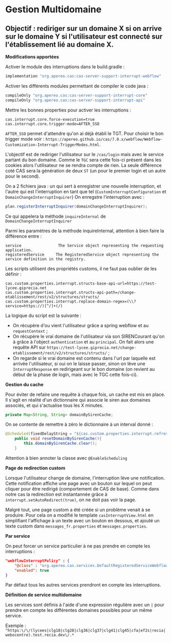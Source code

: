 # Gestion Multidomaine

## Objectif : rediriger sur un domaine X si on arrive sur le domaine Y si l'utilisateur est connecté sur l'établissement lié au domaine X.

**Modifications apportées**

Activer le module des interruptions dans le build.gradle :
```gradle
implementation "org.apereo.cas:cas-server-support-interrupt-webflow"
```

Activer les différents modules permettant de compiler le code java :
 ```gradle
compileOnly "org.apereo.cas:cas-server-support-interrupt-core"
compileOnly "org.apereo.cas:cas-server-support-interrupt-api"
```

Mettre les bonnes properties pour activer les interruptions :
```properties
cas.interrupt.core.force-execution=true
cas.interrupt.core.trigger-mode=AFTER_SSO
```
`AFTER_SSO` permet d'attendre qu'on ai déjà établi le TGT. Pour choisir le bon trigger mode voir : `https://apereo.github.io/cas/7.0.x/webflow/Webflow-Customization-Interrupt-TriggerModes.html`.

L'objectif est de rediriger l'utilisateur sur le `/cas/login` mais avec le service partant du bon domaine. Comme le `TGC` sera cette fois-ci présent dans les cookies alors l'utilisateur ne se rendra compte de rien. La seule différence coté CAS sera la génération de deux `ST` (un pour le premier login et un autre pour le second).

On a 2 fichiers java : un qui sert à enregistrer une nouvelle interruption, et l'autre qui est l'interruption en tant que tel (`CustomInterruptConfiguration` et `DomainChangeInterruptInquirer`)
On enregstre l'interruption avec :
```java
plan.registerInterruptInquirer(domainChangeInterruptInquirer);
```
Ce qui appelera la méthode `inquireInternal` de `DomainChangeInterruptInquirer`

Parmi les paramètres de la méthode inquireInternal, attention à bien faire la différence entre :
```
service 	           The Service object representing the requesting application.
registeredService 	  The RegisteredService object representing the service definition in the registry.
```

Les scripts utilisent des propriétés customs, il ne faut pas oublier de les définir : 
```properties
cas.custom.properties.interrupt.structs-base-api-url=https://test-lycee.giprecia.net
cas.custom.properties.interrupt.structs-api-path=/change-etablissement/rest/v2/structures/structs/
cas.custom.properties.interrupt.replace-domain-regex=(\\?service=https://)[^/]+(/)
```

La logique du script est la suivante : 
- On récupère d'ou vient l'utilisateur grâce a spring webflow et au `requestContext` ;
- On récupère le vrai domaine de l'utilisateur via son SIRENCourant qu'on à grâce à l'object `authentication` et au `principal`. On fait alors une requête API sur `https://test-lycee.giprecia.net/change-etablissement/rest/v2/structures/structs/` ;
- On regarde si le vrai domaine est contenu dans l'url par laquelle est arrivée l'utilisateur, si oui on le laisse passer, sinon on lève une `InterruptResponse` en redirigeant sur le bon domaine (on revient au début de la phase de login, mais avec le TGC cette fois-ci).

**Gestion du cache**

Pour éviter de refaire une requête à chaque fois, un cache est mis en place. Il s'agit en réalité d'un dictionnaire qui associe le siren aux domaines associés, et qui s'actualise tous les X minutes.
```java
private Map<String, String> domainBySirenCache;
```
On se contente de remettre à zéro le dictionnaire à un interval donné :
```java
@Scheduled(fixedDelayString = "${cas.custom.properties.interrupt.refresh-cache-interval:PT6H}")
    public void resetDomainBySirenCache(){
        this.domainBySirenCache.clear();
    }
```
Attention à bien annoter la classe avec `@EnableScheduling`

**Page de redirection custom**

Lorsque l'utilisateur change de domaine, l'interruption lève une notification. Cette notification affiche une page avec un bouton sur lequel on peut cliquer pour être redirigé (comportement de CAS de base).
Comme dans notre cas la redirection est instantannée grâce à `interrupt.setAutoRedirect(true)`, on ne doit pas voir la page. 

Malgré tout, une page custom a été créée si un problème venait à se produire.
Pour cela on a modifié le template `casInterruptView.html` en simplifiant l'affichage à un texte avec un bouton en dessous, et ajouté un texte custom dans `messages_fr.properties` et `messages.properties`.

**Par service**

On peut forcer un service particulier à ne pas prendre en compte les interruptions :
```json
"webflowInterruptPolicy" : {
    "@class" : "org.apereo.cas.services.DefaultRegisteredServiceWebflowInterruptPolicy",
    "enabled": true
}
```
Par défaut tous les autres services prendront en compte les interruptions.

**Définition de service multidomaine**

Les services sont définis à l'aide d'une expression régulière avec un `|` pour prendre en compte les différentes domaines possibles pour un même service.

Exemple : `^https:\/\/(lycees|clg18|clg28|clg36|clg37|clg41|clg45|cfa|ef2s|recia|webocentre).test.recia.dev\/.*`
